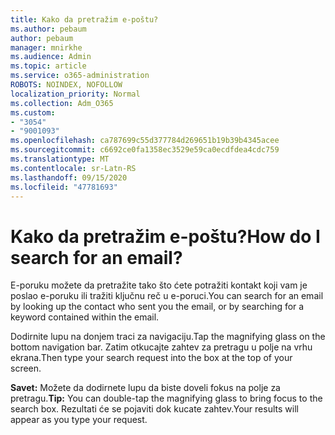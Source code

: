 ```yaml
---
title: Kako da pretražim e-poštu?
ms.author: pebaum
author: pebaum
manager: mnirkhe
ms.audience: Admin
ms.topic: article
ms.service: o365-administration
ROBOTS: NOINDEX, NOFOLLOW
localization_priority: Normal
ms.collection: Adm_O365
ms.custom:
- "3054"
- "9001093"
ms.openlocfilehash: ca787699c55d377784d269651b19b39b4345acee
ms.sourcegitcommit: c6692ce0fa1358ec3529e59ca0ecdfdea4cdc759
ms.translationtype: MT
ms.contentlocale: sr-Latn-RS
ms.lasthandoff: 09/15/2020
ms.locfileid: "47781693"
---
```

# <a name="how-do-i-search-for-an-email"></a><span data-ttu-id="8f51e-102">Kako da pretražim e-poštu?</span><span class="sxs-lookup"><span data-stu-id="8f51e-102">How do I search for an email?</span></span>

<span data-ttu-id="8f51e-103">E-poruku možete da pretražite tako što ćete potražiti kontakt koji vam je poslao e-poruku ili tražiti ključnu reč u e-poruci.</span><span class="sxs-lookup"><span data-stu-id="8f51e-103">You can search for an email by looking up the contact who sent you the email, or by searching for a keyword contained within the email.</span></span>

<span data-ttu-id="8f51e-104">Dodirnite lupu na donjem traci za navigaciju.</span><span class="sxs-lookup"><span data-stu-id="8f51e-104">Tap the magnifying glass on the bottom navigation bar.</span></span> <span data-ttu-id="8f51e-105">Zatim otkucajte zahtev za pretragu u polje na vrhu ekrana.</span><span class="sxs-lookup"><span data-stu-id="8f51e-105">Then type your search request into the box at the top of your screen.</span></span> 

<span data-ttu-id="8f51e-106">**Savet:** Možete da dodirnete lupu da biste doveli fokus na polje za pretragu.</span><span class="sxs-lookup"><span data-stu-id="8f51e-106">**Tip:** You can double-tap the magnifying glass to bring focus to the search box.</span></span> <span data-ttu-id="8f51e-107">Rezultati će se pojaviti dok kucate zahtev.</span><span class="sxs-lookup"><span data-stu-id="8f51e-107">Your results will appear as you type your request.</span></span> 
